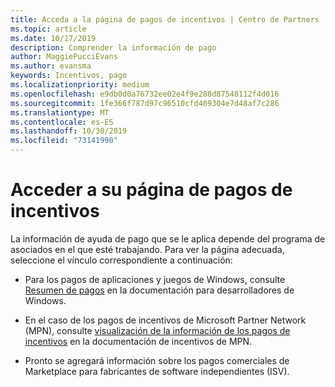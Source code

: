 ```yaml
---
title: Acceda a la página de pagos de incentivos | Centro de Partners
ms.topic: article
ms.date: 10/17/2019
description: Comprender la información de pago
author: MaggiePucciEvans
ms.author: evansma
keywords: Incentivos, pago
ms.localizationpriority: medium
ms.openlocfilehash: e9db0d0a76732ee02e4f9e288d87548112f4d016
ms.sourcegitcommit: 1fe366f787d97c96510cfd409304e7d48af7c286
ms.translationtype: MT
ms.contentlocale: es-ES
ms.lasthandoff: 10/30/2019
ms.locfileid: "73141990"
---
```

# <a name="access-your-incentives-payouts-page"></a>Acceder a su página de pagos de incentivos

La información de ayuda de pago que se le aplica depende del programa de asociados en el que esté trabajando. Para ver la página adecuada, seleccione el vínculo correspondiente a continuación:

- Para los pagos de aplicaciones y juegos de Windows, consulte [Resumen de pagos](https://docs.microsoft.com/windows/uwp/publish/payout-summary) en la documentación para desarrolladores de Windows.

- En el caso de los pagos de incentivos de Microsoft Partner Network (MPN), consulte [visualización de la información de los pagos de incentivos](understand-incentive-payouts.md) en la documentación de incentivos de MPN.

- Pronto se agregará información sobre los pagos comerciales de Marketplace para fabricantes de software independientes (ISV).
